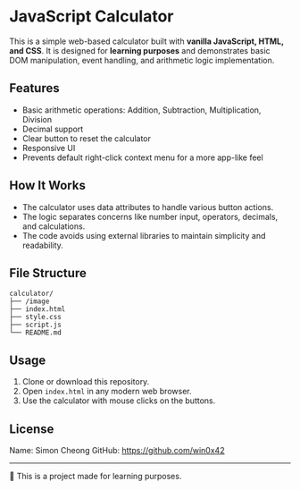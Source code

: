 # JavaScript Calculator

This is a simple web-based calculator built with **vanilla JavaScript, HTML, and CSS**. It is designed for **learning purposes** and demonstrates basic DOM manipulation, event handling, and arithmetic logic implementation.

## Features

- Basic arithmetic operations: Addition, Subtraction, Multiplication, Division
- Decimal support
- Clear button to reset the calculator
- Responsive UI
- Prevents default right-click context menu for a more app-like feel

## How It Works

- The calculator uses data attributes to handle various button actions.
- The logic separates concerns like number input, operators, decimals, and calculations.
- The code avoids using external libraries to maintain simplicity and readability.

## File Structure

```
calculator/
├── /image
├── index.html
├── style.css
├── script.js
└── README.md
```

## Usage

1. Clone or download this repository.
2. Open `index.html` in any modern web browser.
3. Use the calculator with mouse clicks on the buttons.

## License

Name: Simon Cheong
GitHub: https://github.com/win0x42

---

🧠 This is a project made for learning purposes.
